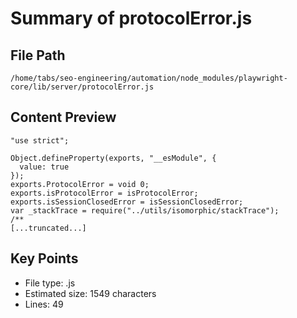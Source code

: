 # Summary of protocolError.js
  
## File Path
`/home/tabs/seo-engineering/automation/node_modules/playwright-core/lib/server/protocolError.js`

## Content Preview
```
"use strict";

Object.defineProperty(exports, "__esModule", {
  value: true
});
exports.ProtocolError = void 0;
exports.isProtocolError = isProtocolError;
exports.isSessionClosedError = isSessionClosedError;
var _stackTrace = require("../utils/isomorphic/stackTrace");
/**
[...truncated...]
```

## Key Points
- File type: .js
- Estimated size: 1549 characters
- Lines: 49
